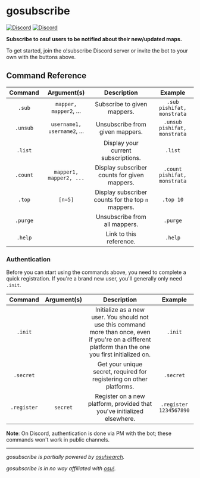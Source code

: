 # gosubscribe

[![Discord](https://img.shields.io/badge/Discord-invite-blue.svg)](https://discordapp.com/oauth2/authorize?client_id=305550679538401280&scope=bot&permissions=3072)
[![Discord](https://img.shields.io/badge/Discord-o!subscribe-blue.svg)](https://discord.gg/qaUhTKJ)

**Subscribe to osu! users to be notified about their new/updated maps.**

To get started, join the o!subscribe Discord server or invite the bot to your
own with the buttons above.

## Command Reference

| Command | Argument(s) | Description | Example |
| :-: | :-: | :-: | :-: |
| `.sub` | `mapper, mapper2`, ... | Subscribe to given mappers. | `.sub pishifat, monstrata` |
| `.unsub` | `username1, username2`, ... | Unsubscribe from given mappers. | `.unsub pishifat, monstrata` |
| `.list` |  | Display your current subscriptions. | `.list` |
| `.count` | `mapper1, mapper2, ...` | Display subscriber counts for given mappers. | `.count pishifat, monstrata` |
| `.top` | `[n=5]` | Display subscriber counts for the top `n` mappers. | `.top 10` |
| `.purge` | | Unsubscribe from all mappers. | `.purge` |
| `.help` | | Link to this reference. | `.help` |

### Authentication

Before you can start using the commands above, you need to complete a quick
registration. If you're a brand new user, you'll generally only need `.init`.


| Command | Argument(s) | Description | Example |
| :-: | :-: | :-: | :-: |
| `.init` | | Initialize as a new user. You should not use this command more than once, even if you're on a different platform than the one you first initialized on. | `.init` |
| `.secret` | | Get your unique secret, required for registering on other platforms. | `.secret` |
| `.register` | `secret` | Register on a new platform, provided that you've initialized  elsewhere. | `.register 1234567890` |

**Note**: On Discord, authentication is done via PM with the bot; these
commands won't work in public channels.

***

*gosubscribe is partially powered by [osu!search](https://osusearch.com).*

*gosubscribe is in no way affiliated with [osu!](https://osu.ppy.sh/home).*
